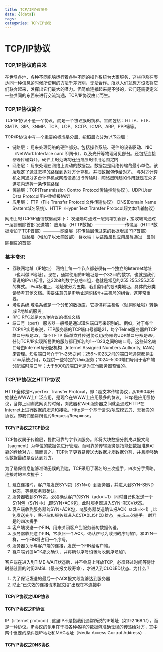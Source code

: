 ```yaml
---
title: TCP/IP协议简介
date: {{data}}
tags:  
categories: TCP/IP协议
---
```


# TCP/IP协议
### TCP/IP协议的由来
  在世界各地，各种不同电脑运行着各种不同的操作系统为大家服务，这些电脑在表达同一种信息的时候所使用的方法千差万别，无法合作。所以人们就想方设法将它们联合起来，发挥出它们最大的潜力。但简单连接起来是不够的，它们还需要定义一些共同的东西来进行交流沟通，TCP/IP协议由此而生。
<!--more-->
### TCP/IP协议简介
  TCP/IP协议不是一个协议，而是一个协议簇的统称。里面包括：HTTP、FTP、SMTP、SIP、SNMP、TCP、UDP、SCTP、ICMP、ARP、PPP等等。

  TCP/IP协议中有一个重要的概念是分层。按照层次分为以下四层：
  - 链路层： 用来处理网络的硬件部分。包括操作系统、硬件的设备驱动、NIC（NetWork Interface card 即网卡）、以及光纤等物理可见部分。还包括连接器等传输媒介。硬件上的范畴均在链路层的作用范围之内
  - 网络层： 用来处理在网络上流动的数据包。数据包是网络传输的最小单位。该层规定了通过怎样的路径到达对方计算机，并把数据包传给对方。 与对方计算机之间通过多台计算机或网络设备进行传输时，网络层所起的作用就是在众多选项内选择一条传输路径
  - 传输层：TCP(Transmission Control Protocol传输控制协议 )、UDP(User Data Protocol用户数据报协议)
  - 应用层： FTP（File Transfer Protocol文件传输协议）、DNS(Domain Name System域名系统)、HTTP（Hyper Text Transfer Protocol超文本传输协议）

网络上的TCP/IP通信数据流如下：
发送端每通过一层则增加首部，接收端每通过一层则删除首部
发送端： 应用层（HTTP数据）———————传输层（HTTP数据增加了TCP首部）————网络层（在传输层传过来的数据增加了IP首部）————链路层（增加了以太网首部）
接收端：从链路层到应用层每通过一层删除相应的首部

### 基本常识
- 互联网地址（IP地址）
网络上每一个节点都必须有一个独立的Internet地址（也叫做IP地址）。现在，通常使用的IP地址是一个32bit的数字，也就是我们常说的IPv4标准，这32bit的数字分成四组，也就是常见的255.255.255.255的样式。IPv4标准上，地址被分为五类，我们常用的是B类地址。具体的分类请参考其他文档。需要注意的是IP地址是网络号+主机号的组合，这非常重要。
- 域名系统
域名系统是一个分布的数据库，它提供将主机名（就是网址啦）转换成IP地址的服务。
- RFC
RFC就是tcp/ip协议的标准文档
- 端口号（port）
服务器一般都是通过知名端口号来识别的。例如，对于每个TCP/IP实现来说，FTP服务器的TCP端口号都是21，每个Telnet服务器的TCP端口号都是23，每个TFTP (简单文件传送协议)服务器的UDP端口号都是69。任何TCP/IP实现所提供的服务都用知名的1～1023之间的端口号。这些知名端口号由Internet号分配机构（Internet Assigned Numbers Authority, IANA）来管理。知名端口号介于1～255之间；256～1023之间的端口号通常都是由Unix系统占用，以提供一些特定的Unix服务；1024~5000端口号用于客户端分配临时端口号；大于5000的端口号是为其他服务器预留的。

### TCP/IP协议之HTTP协议
HTTP全称是HyperText Transfer Protocal，即：超文本传输协议，从1990年开始就在WWW上广泛应用，是现今在WWW上应用最多的协议，    Http是应用层协议，当你上网浏览网页的时候，浏览器和Web服务器之间就会通过HTTP在Internet上进行数据的发送和接收。Http是一个基于请求/响应模式的、无状态的协议。即我们通常所说的Request/Response。

#### TCP/IP协议之TCP协议
TCP协议属于传输层，提供可靠的字节流服务。即将大块数据分割成以报文段（sagment）为单位的数据包进行管理。而可靠的传输服务是指能把数据准确可靠的传给对方。简而言之，TCP为了更容易传送大数据才发数据分割，并且能够确认数据最终是否达到对方。

为了确保信息能够准确无误的到达，TCP采用了著名的三次握手，四次分手策略。
连接时的三次握手：
 1. 建立连接时，客户端发送SYN包（SYN=i）到服务器，并进入到SYN-SEND状态，等待服务器确认。
 2. 服务器收到SYN包，必须确认客户的SYN（ack=i+1）,同时自己也发送一个SYN包（SYN=k）,即SYN+ACK包，此时服务器进入SYN-RECV状态。
 3. 客户端收到服务器的SYN+ACK包，向服务器发送确认报ACK（ack=k+1）,此包发送完毕，客户端和服务器进入ESTABLISHED状态，完成三次握手。
断开是的四次挥手
 1. 客户端发送一个FIN，用来关闭客户到服务器的数据传送。
 2. 服务器收到这个FIN，它发回一个ACK，确认序号为收到的序号加1。和SYN一样，一个FIN将占用一个序号。
 3. 服务器关闭与客户端的连接，发送一个FIN给客户端。
 4. 客户端发回ACK报文确认，并将确认序号设置为收到序号加1。

 客户端在进入到TIME-WAIT状态后，并不会马上释放TCP，必须经过时间等待计时器设置的时间2MSL（最长报文段寿命），才进入到CLOSED状态。为什么？
  1. 为了保证发送的最后一个ACK报文段能够达到服务器
  2. 防止“已失效的连接请求报文段”出现在本连接中

#### TCP/IP协议之UDP协议
#### TCP/IP协议之IP协议

IP（internet protocol）,这里IP不是指我们通常所说的IP地址（如192.168.1.1），而是一种协议。IP协议的作用在于把各种各样的数据包准确无误的传递给对方，其中两个重要的条件是IP地址和MAC地址（Media Access Control Address）.

#### TCP/IP协议之DNS协议
